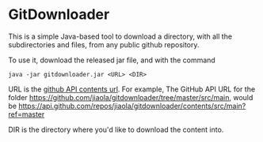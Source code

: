 # GitDownloader

This is a simple Java-based tool to download a directory, with all the
subdirectories and files, from any public github repository.

To use it, download the released jar file, and with the command

```
java -jar gitdownloader.jar <URL> <DIR>
```

URL is the [github API contents url](https://developer.github.com/v3/repos/contents/#get-contents). For example,
The GitHub API URL for the folder https://github.com/jiaola/gitdownloader/tree/master/src/main, would be
https://api.github.com/repos/jiaola/gitdownloader/contents/src/main?ref=master

DIR is the directory where you'd like to download the content into.



